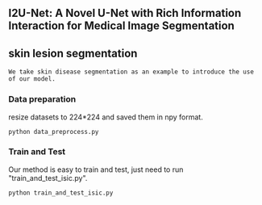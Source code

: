 ## I2U-Net: A Novel U-Net with Rich Information Interaction for Medical Image Segmentation 

## skin lesion segmentation 
```
We take skin disease segmentation as an example to introduce the use of our model.
```

### Data preparation
resize datasets to 224*224 and saved them in npy format.
```
python data_preprocess.py
```

### Train and Test

Our method is easy to train and test,  just need to run "train_and_test_isic.py". 

```
python train_and_test_isic.py
```



